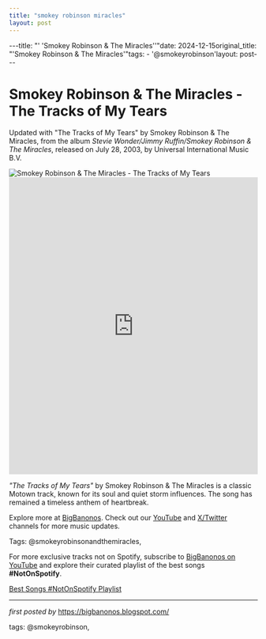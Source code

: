 ```yaml
---
title: "smokey robinson miracles"
layout: post
---
```

---title: "' 'Smokey Robinson & The Miracles''"date: 2024-12-15original_title: "'Smokey Robinson & The Miracles'"tags:  - '@smokeyrobinson'layout: post---<!-- Title of the Post --><h1 >Smokey Robinson & The Miracles - The Tracks of My Tears</h1> <!-- Introductory Text --><p >Updated with "The Tracks of My Tears" by Smokey Robinson & The Miracles, from the album *Stevie Wonder/Jimmy Ruffin/Smokey Robinson & The Miracles*, released on July 28, 2003, by Universal International Music B.V.</p> <!-- Featured Image --><div > <img src="https://i.scdn.co/image/ab67616d0000b27380c470234f5ffd835eebe5c7" alt="Smokey Robinson & The Miracles - The Tracks of My Tears" /></div> <!-- YouTube Video Embed --><div > <iframe width="100%" height="601" src="https://www.youtube.com/embed/Yf2CB32jDYc" title="The Tracks of My Tears" frameborder="0" allow="accelerometer; autoplay; clipboard-write; encrypted-media; gyroscope; picture-in-picture; web-share" referrerpolicy="strict-origin-when-cross-origin" allowfullscreen></iframe></div> <!-- Song Information --><div > <p><em>"The Tracks of My Tears"</em> by Smokey Robinson & The Miracles is a classic Motown track, known for its soul and quiet storm influences. The song has remained a timeless anthem of heartbreak.</p></div> <!-- Footer Links --><div > <p>Explore more at <a href="https://bigbanonos.blogspot.com/" target="_blank">BigBanonos</a>. Check out our <a href="https://www.youtube.com/@BigBanonos" target="_blank">YouTube</a> and <a href="https://x.com/bigbanonos" target="_blank">X/Twitter</a> channels for more music updates.</p></div> <!-- Tags --><p >Tags: @smokeyrobinsonandthemiracles,</p><!--Subscribe and Playlist Links--><div>    <p>For more exclusive tracks not on Spotify, subscribe to <a href="https://www.youtube.com/@BigBanonos" target="_blank">BigBanonos on YouTube</a> and explore their curated playlist of the best songs <strong>#NotOnSpotify</strong>.</p>    <p><a href="https://www.youtube.com/playlist?list=PLtuNtuTatqI0kFahUCbtbfenC_ET5O_tr" target="_blank">Best Songs #NotOnSpotify Playlist<br /></a></p></div><hr /><p><em>first posted by</em> <a href="https://bigbanonos.blogspot.com/" rel="noopener" target="_new">https://bigbanonos.blogspot.com/</a></p><p>tags: @smokeyrobinson,</p>